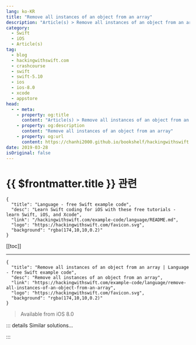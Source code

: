 ```yaml
---
lang: ko-KR
title: "Remove all instances of an object from an array"
description: "Article(s) > Remove all instances of an object from an array"
category:
  - Swift
  - iOS
  - Article(s)
tag: 
  - blog
  - hackingwithswift.com
  - crashcourse
  - swift
  - swift-5.10
  - ios
  - ios-8.0
  - xcode
  - appstore
head:
  - - meta:
    - property: og:title
      content: "Article(s) > Remove all instances of an object from an array"
    - property: og:description
      content: "Remove all instances of an object from an array"
    - property: og:url
      content: https://chanhi2000.github.io/bookshelf/hackingwithswift.com/example-code/language/remove-all-instances-of-an-object-from-an-array.html
date: 2019-03-28
isOriginal: false
---
```


# {{ $frontmatter.title }} 관련

```component VPCard
{
  "title": "Language - free Swift example code",
  "desc": "Learn Swift coding for iOS with these free tutorials - learn Swift, iOS, and Xcode",
  "link": "/hackingwithswift.com/example-code/language/README.md",
  "logo": "https://hackingwithswift.com/favicon.svg",
  "background": "rgba(174,10,10,0.2)"
}
```

[[toc]]

---

```component VPCard
{
  "title": "Remove all instances of an object from an array | Language - free Swift example code",
  "desc": "Remove all instances of an object from an array",
  "link": "https://hackingwithswift.com/example-code/language/remove-all-instances-of-an-object-from-an-array",
  "logo": "https://hackingwithswift.com/favicon.svg",
  "background": "rgba(174,10,10,0.2)"
}
```

> Available from iOS 8.0

<!-- TODO: 작성 -->

<!-- 
Arrays already have methods to find and remove a single item, or remove all items at once, but for removing all instances of a specific item you need to use a closure-based method called `removeAll(where:)`.

For example, given these numbers:

```swift
var numbers = [2, 1, 2, 3, 2, 4, 2, 5]
```

If we wanted to remove all instances of 2 from that array, we could use `removeAll(where:)` like this:

```swift
numbers.removeAll { $0 == 2 }
```

If you want to *return* the array with items removed rather than doing it in place, you’d need to write your own extension to `Array`, like this:

```swift
extension Array where Element: Equatable {
    func removing(_ obj: Element) -> [Element] {
        return filter { $0 != obj }
    }
}
```

Now you can write `let removed = numbers.removing(2)` to get back `[1, 3, 4, 5]`.

-->

::: details Similar solutions…

<!--
/example-code/language/how-to-remove-items-from-an-array-using-filter">How to remove items from an array using filter() 
/example-code/arrays/how-to-tell-if-an-array-contains-an-object">How to tell if an array contains an object 
/example-code/language/how-to-remove-the-first-or-last-item-from-an-array">How to remove the first or last item from an array 
/example-code/language/how-to-remove-duplicate-items-from-an-array">How to remove duplicate items from an array 
/example-code/language/how-to-run-code-when-an-object-is-destroyed">How to run code when an object is destroyed</a>
-->

:::

